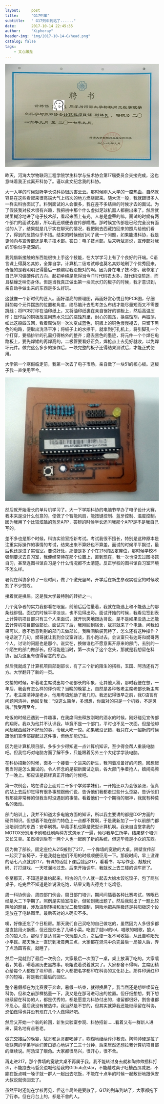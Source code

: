 ```yaml
---
layout:     post
title:      "G17列车"
subtitle:   " G17列车到站了......" 
date:       2017-10-14 22:45:35
author:     "Xiphoray"
header-img: "img/2017-10-14-G/head.png"
catalog: false
tags:     
    - 文心雕龙
---
```




![img](/img/2017-10-14-G/1.jpg)

昨天，河海大学物联网工程学院学生科学与技术协会第17届委员会交接完成，这也意味着我正式离开科协了。谨以此文纪念我的科协。

大一入学的时候就听学长说科协很厉害云云。那时候刚入大学的一腔热血，自然就容易在这些看起来很高端大气上档次的地方燃烧起来。随大流一般，我就跟很多人一样去科协面试了。料到面试的人会很多，我在差不多结束的时候才去的面试。为了假装我对技术很有兴趣，我把初中那个什么虚拟足球机器人都搬出来了。然后就糊里糊涂地进了电子技术部，看起来面上有光。人总是虚荣的嘛。面试的时候有两个部门的面试名额，所以我还顺便去宣传部瞧瞧。那时候宣传部是已经完全没有面试的人了，结果就是几乎实在聊天的情况，我把刚去西藏拍回来的照片给他们看了，得到的反馈似乎不错。结束的时候他们问了我一个问题，如果能进科协，我是更倾向与宣传部还是电子技术部。答曰：电子技术部。后来听斌哥说，宣传部对我的印象似乎挺深的。

我凭借新接触的东西能很快上手这个技能，在大学学习上有了个良好的开端。C语言课上得莫名其妙，全靠自学，计算机二级考试却也莫名其妙地刷了个优秀回来。奇怪的是我明明记得最后一题编程我没敲对的啊。因为身在电子技术部，我尊定了自己学习偏硬件的方向，起初单纯是觉得当今IT时代码农太多，敲代码没前途，而且枯燥乏味伤身体。但是当我真正做出第一块流水灯的板子的时候，我才意识到，亲自动手做出来的东西是多么好玩。

这就像一个新时代的匠人。画好漂亮的原理图，再画好赏心悦目的PCB图，仔细斟酌每个元件摆放的位置和角度，绞尽脑汁去思考怎么布线才能尽量短而又不需要跳线；将PCB打印在油印纸上，又将油印纸裹在亲自锯好的铜板上，然后高温压印；压印后的铜板放进用热水兑过的腐蚀剂里，耐心的振荡，换腐蚀剂，再振荡，如此这般四五回，看着腐蚀剂一次次变成蓝色，铜版上的铜色慢慢褪去，只留下黑色的电路，便取出洗涤干净；将板子上的水擦干，就拿到打孔机上，将引脚孔一个个打穿，要插排针的孔需打得格外的整齐；磨去黑色的墨迹，将元件一个个焊在电路板上，要先焊矮的再焊高的，二极管要看好正负，焊枪点上去见好就收，以免焊坏元件。做完这么多步的操作后，一块完整的板子还得结果测试后，才能正式使用。

大学第一个寒假临走前，我第一次去了电子市场，亲自做了一块51的核心板。这板子我一直使用至今。

![img](/img/2017-10-14-G/2.jpg)

然后就开始漫长的单片机学习了。大一下学期科协的电脑节举办了电子设计大赛，我本来是没什么创意的，便做了个智能风扇，能按键控制、蓝牙控制、温度控制。因为我用了个比较炫酷的蓝牙APP，答辩的时候学长还问我那个APP是不是我自己写的。

差不多也是那个时候，科协实验室招新考试。考试我很不擅长，特别是这种原本是注重实际操作的事情的考试，结果出来不算好也不算差。面试的时候平平飘过，最后也还是进了实验室。要说好处，那便是多了个在215的固定座位，那时候学校不强制要求去自习室，我便经常待在那个位置上，直到现在，我一次也没去过图书馆自习，甚至连图书馆自习是个什么情况都不太清楚。反正学校的图书馆自习室环境不怎么样。

暑假在科协多待了一段时间，做了个激光竖琴，开学后在新生参观实验室的时候收割了不少赞叹。

接着就是换届。这是我大学最特别的转折之一。

几个竞争者的实力我都看在眼里，前前后后估量着，我就在能选上和不能选上的那条线徘徊。面试的时候平平淡淡，也不见得出彩。面试开始的时候，我看见签到表上计算机项目部只有三个人来面试，就开玩笑地跟达哥说，是不是如果没选上还能去计算机项目部做部长。面试完了后，我刚回到宿舍，斌哥就来了个电话，问我如果可以，愿不愿意到别的部门去做部长，我瞬间脑袋瓦特了，怎么还有这种操作？电话说了几句，斌哥就让我到会议室详谈，我小跑过去。会议室只有达哥和斌哥两个人，讨论的问题也是那个。说实在，换做谁也不愿意离开原来的部门，去别的一个陌生的部门做部长。但可能是当时，第一次有了这个念头，那就是我想留在科协，因为这里有值得留念的东西。

然后我就成了计算机项目部副部长，有了三个新的陌生的搭档，玉国、阿汤还有万方。大学翻开了新的一页。

交接的时候，听着老主席说出每个老部长的印象，让其他人猜，那时我便在想，一年后，我会有怎么样的评价呢？当晚的晚宴上，自然是各种敬老主席老部长新主席了。老主席清神是老乡，他用粤语勉励了我几句。我还记得很早之前，我C语言有问题问清神，他回复我：“没这么简单，多想想，你面对的只是一个机器，不是灵魂。”我受用至今。

吃饭的时候还遇到一件趣事，在我席间去释放刚喝的酒水的时候，刚好碰见宣传部的翔哥。我以为他并不认识我，毕竟不是一个部门，平时也不见一次面。但是他却问起我西藏好不好玩的事，令我大吃一惊。如果我没记错，我只在大一招新的时候跟他们宣传部提起过这件事，但他却能记住。

因为是计算机项目部，多多少少得知道一点计算机知识，至少得会帮人重装电脑吧。但我恰巧对电脑方面了解不多，只能跟着另外三个大佬学学装电脑。

在科协招新的时候，面多一个接着一个进来的新生，我问着准备好的问题，回想起我当时是怎么面试的。令人怀念的是招新面试之后，各大部门争着抢人，嬉闹捣腾了一晚上。那应该是羁绊真正开始的时候吧。

第一次例会，站在讲台上面对二十多个学弟学妹们，一开始还以为会很紧张，但真的站上去后却觉得有很多事想跟他们说，告诉他们我都走过些什么歪路，告诉他们有那些非常棒的但我当时没遇到的事情。看着他们一个个期待的眼神，我就有种莫名的激动。

部门培训上，我并不知道太多电脑方面的知识，所以我主要讲的都是DXP方面的硬件知识。但想着不能在部门特色上一点都不教啊，于是我新加了一个以前部门都没培训过的东西：安卓刷机。毕竟手机也算是微型计算机啊。我亲自当堂拿我的MOTOX分别用卡刷和线刷两种方式演示了一遍，倾尽我毕生所学，结果整个培训又长又臭。虽然培训后有一两个人也一起刷了新的系统，但这毕竟是小众的东西。

因为做了部长，固定座位从215搬到了217，一个靠墙的宽敞的大桌。隔壁宣传部一起买了新椅子，于是我就在他们不用的时候顺便征用一下。那段时间，早上没课的话七八点就到217，有课的话就下课后就回217，看看书、写写作业、敲敲代码、打打游戏，一天吱溜地过去。后来开始调车，我就改上去三楼的调车房了。

冬至那天，不知道是谁约起来，科协的几个人就一起去大娘水饺吃饺子，包了两张桌子。吃完后不知道是谁说没吃饱，结果又跑去德克士吃鸡卷。

周一科协例会，周四部门例会，周日部门培训，期间间插着各种比赛考试，转眼已经是大二下学期了。照例是实验室招新，但轮到我出题了。然后我就出了一题比较阴险的题目，涉及进制转换和发光二极管控制，阴险地把共阴极还是共阳极这个设定放在了电路图里。最后答对的人确实不多。

噢，好像还忘了个日租房。那天我们自己买吃的自己做吃的，虽然因为人多很多都是直接用火锅煮，但还是炒出了几碟小菜。吃饱了就lol的lol，唱歌的唱歌，狼人杀的狼人杀。那似乎是达哥第一次玩狼人杀，之后便一发不可收拾，从此自称阳光小平民。那天晚上一直玩到凌晨两三点，大家都在混沌中杀完最后一局狼人后，弄了点汤圆宵夜，就睡了。

然后一晃就到了最后一次例会，大家最后一次围了一桌，桌上放满了吃的。大家嚷着，笑着，曝着黑历史黑故事。耿姐说着说着就哭了。大家都舍不得啊。主席团精心给每个人都做了块印章，每个人都把名字都印在科协的文化衫上。那件印满红印子的短袖，将是我们最后的回忆。

整个暑假都在为比赛疲于奔命，暑假一结束，就得换届了。我当然还是想继续留在科协，但和之前那样掂量一下，我又是在那可进可出的位置。但仔细想想，剩下想继续留在科协的人，都是优秀的，都是愿意为科协付出的，谁留都很好，割舍谁都不忍心。最后我没有被选中。我当然是不甘的，但其实就算我还能继续留在科协，恐怕做得也并没有现在几个人做得好吧。

然后又开始一个新的轮回，新生实验室参观、科协招新……看着又有一群新人进来，莫名地有点苍老。

做完交接后的晚宴，斌哥和达哥都喝醉了，糊糊地继续谆谆教诲。陶帅帅硬是拉了物联网的学弟学妹们苦口婆心地讲了二三十分钟，后来居然还想拉我计算机项目部的继续说。阿汤湿了眼角。大家都很尽兴，很开心，很不舍。

再走进217，那个靠墙的宽敞大桌不再属于我。我不能转过身去就和陶帅帅插科打诨，不能跑去马哲旁边喊他给我的Github点star，不能越过桌子吐槽西瓜减肥，不能在饭点喊一嗓子就一群人一起出去吃饭，不能在十点半的时候一起敷衍地跟保安大叔说就快回去了。

虽然平时还能在学校再见，但这个局终是要散了。G17的列车到站了，大家都拖下了行李。但在月台上的，都是不舍的人。


